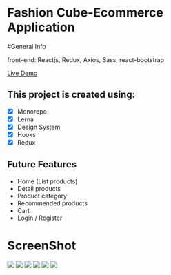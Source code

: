 # Fashion Cube-Ecommerce Application

#General Info

front-end: Reactjs, Redux, Axios, Sass, react-bootstrap

[Live Demo](https://quintuslabs.github.io/fashion-cube)

## This project is created using:

- [x] Monorepo
- [x] Lerna
- [x] Design System
- [x] Hooks
- [x] Redux

## Future Features

- Home (List products)
- Detail products
- Product category
- Recommended products
- Cart
- Login / Register

# ScreenShot

<img src="https://i.ibb.co/TDCWBhDg/screen6.png">
<img src="https://i.ibb.co/jPtnQfQB/screen5.png">
<img src="https://i.ibb.co/Lds61jdq/screen4.png">
<img src="https://i.ibb.co/3mm77rQ5/screen3.png">
<img src="https://i.ibb.co/HfKF6JLs/screen2.png">
<img src="https://i.ibb.co/0pCHPKWB/screen1.png">
